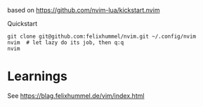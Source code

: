 based on https://github.com/nvim-lua/kickstart.nvim

Quickstart
```
git clone git@github.com:felixhummel/nvim.git ~/.config/nvim
nvim  # let lazy do its job, then q:q
nvim
```

# Learnings
See https://blag.felixhummel.de/vim/index.html
